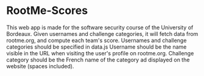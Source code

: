 # RootMe-Scores
This web app is made for the software security course of the University of Bordeaux. Given usernames and challenge categories, it will fetch data from rootme.org, and compute each team's score.
Usernames and challenge categories should be specified in data.js
Username should be the name visible in the URL when visiting the user's profile on rootme.org.
Challenge category should be the French name of the category ad displayed on the website (spaces included).
